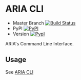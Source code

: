 # ARIA CLI

* Master Branch [![Build Status](https://travis-ci.org/aria-tosca/aria-cli.svg?branch=master)](https://travis-ci.org/aria-tosca/aria-cli)
* PyPI [![PyPI](http://img.shields.io/pypi/dm/cloudify.svg)](http://img.shields.io/pypi/dm/cloudify.svg)
* Version [![PypI](http://img.shields.io/pypi/v/cloudify.svg)](http://img.shields.io/pypi/v/cloudify.svg)


ARIA's Command Line Interface.

## Usage

See [ARIA CLI](http://aria-cli.readthedocs.org/en/latest/)
